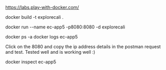 
https://labs.play-with-docker.com/

docker build -t explorecali .

docker run --name ec-app5 -p8080:8080 -d explorecali

docker ps -a
docker logs ec-app5

Click on the 8080 and copy the ip address details in the postman request and test. Tested well and is working well :)

docker inspect ec-app5



